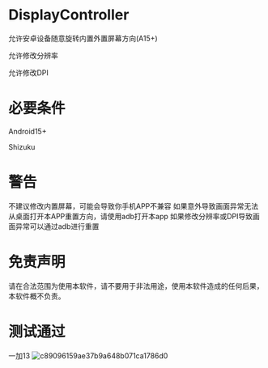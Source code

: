 # DisplayController
允许安卓设备随意旋转内置外置屏幕方向(A15+)

允许修改分辨率

允许修改DPI
# 必要条件
Android15+

Shizuku
# 警告
不建议修改内置屏幕，可能会导致你手机APP不兼容
如果意外导致画面异常无法从桌面打开本APP重置方向，请使用adb打开本app
如果修改分辨率或DPI导致画面异常可以通过adb进行重置
# 免责声明
请在合法范围为使用本软件，请不要用于非法用途，使用本软件造成的任何后果，本软件概不负责。
# 测试通过
一加13
![c89096159ae37b9a648b071ca1786d0](https://github.com/user-attachments/assets/94c69d37-1199-4b9c-9e4a-b9e40ca2a985)
